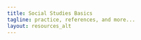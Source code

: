 ```yaml
---
title: Social Studies Basics
tagline: practice, references, and more...
layout: resources_alt
---
```

